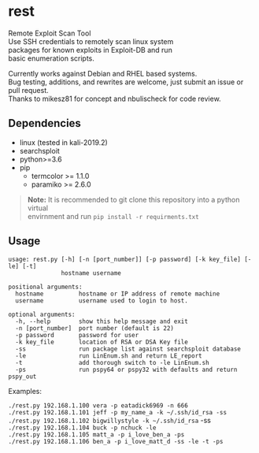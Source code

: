 # rest
Remote Exploit Scan Tool <br /> 
Use SSH credentials to remotely scan linux system <br />
packages for known exploits in Exploit-DB and run <br />
basic enumeration scripts. <br />

Currently works against Debian and RHEL based systems. <br />
Bug testing, additions, and rewrites are welcome, just submit an issue or pull request. <br />
Thanks to mikesz81 for concept and nbulischeck for code review. <br />

## Dependencies

* linux (tested in kali-2019.2)
* searchsploit
* python>=3.6
* pip
    * termcolor >= 1.1.0
    * paramiko >= 2.6.0

> **Note:**
> It is recommended to git clone this repository into a python virtual <br /> 
> envirnment and run `pip install -r requirments.txt`

## Usage

```
usage: rest.py [-h] [-n [port_number]] [-p password] [-k key_file] [-le] [-t]
               hostname username

positional arguments:
  hostname          hostname or IP address of remote machine
  username          username used to login to host.

optional arguments:
  -h, --help        show this help message and exit
  -n [port_number]  port number (default is 22)
  -p password       password for user
  -k key_file       location of RSA or DSA Key file
  -ss               run package list against searchsploit database
  -le               run LinEnum.sh and return LE_report
  -t                add thorough switch to -le LinEnum.sh
  -ps               run pspy64 or pspy32 with defaults and return pspy_out
```

Examples:

`./rest.py 192.168.1.100 vera -p eatadick6969 -n 666` <br />
`./rest.py 192.168.1.101 jeff -p my_name_a -k ~/.ssh/id_rsa -ss` <br />
`./rest.py 192.168.1.102 bigwillystyle -k ~/.ssh/id_rsa` -ss <br />
`./rest.py 192.168.1.104 buck -p nchuck -le` <br />
`./rest.py 192.168.1.105 matt_a -p i_love_ben_a -ps` <br />
`./rest.py 192.168.1.106 ben_a -p i_love_matt_d -ss -le -t -ps`
